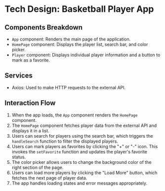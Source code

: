 # Tech Design: Basketball Player App

## Components Breakdown
- `App` component: Renders the main page of the application.
- `HomePage` component: Displays the player list, search bar, and color picker.
- `Player` component: Displays individual player information and a button to mark as a favorite.

## Services
- Axios: Used to make HTTP requests to the external API.

## Interaction Flow

1. When the app loads, the `App` component renders the `HomePage` component.
2. The `HomePage` component fetches player data from the external API and displays it in a list.
3. Users can search for players using the search bar, which triggers the `handleSearch` function to filter the displayed players.
4. Users can mark players as favorites by clicking the "+" or "-" icon. This invokes the `setFavorite` function and updates the player's favorite status.
5. The color picker allows users to change the background color of the right section of the page.
6. Users can load more players by clicking the "Load More" button, which fetches the next page of player data.
7. The app handles loading states and error messages appropriately.
